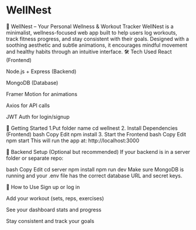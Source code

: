 # WellNest
🌿 WellNest – Your Personal Wellness &amp; Workout Tracker WellNest is a minimalist, wellness-focused web app built to help users log workouts, track fitness progress, and stay consistent with their goals. Designed with a soothing aesthetic and subtle animations, it encourages mindful movement and healthy habits through an intuitive interface.
🛠 Tech Used
React (Frontend)

Node.js + Express (Backend)

MongoDB (Database)

Framer Motion for animations

Axios for API calls

JWT Auth for login/signup

🚀 Getting Started
1.Put folder name
cd wellnest
2. Install Dependencies (Frontend)
bash
Copy
Edit
npm install
3. Start the Frontend
bash
Copy
Edit
npm start
This will run the app at: http://localhost:3000

🔌 Backend Setup (Optional but recommended)
If your backend is in a server folder or separate repo:

bash
Copy
Edit
cd server
npm install
npm run dev
Make sure MongoDB is running and your .env file has the correct database URL and secret keys.

🧠 How to Use
Sign up or log in

Add your workout (sets, reps, exercises)

See your dashboard stats and progress

Stay consistent and track your goals
